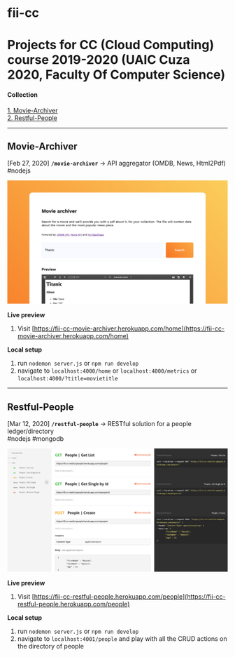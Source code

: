 # fii-cc

# Projects for CC (Cloud Computing) course 2019-2020 (UAIC Cuza 2020, Faculty Of Computer Science)

#### Collection

[1. Movie-Archiver](###Movie-Archiver)  
[2. Restful-People](###Restful-People)

---

## Movie-Archiver

[Feb 27, 2020] **`/movie-archiver`** → API aggregator (OMDB, News, Html2Pdf)  
#nodejs

![Screenshot of the platform](movie-archiver-preview.png)

**Live preview**

1.  Visit [https://fii-cc-movie-archiver.herokuapp.com/home](https://fii-cc-movie-archiver.herokuapp.com/home)

**Local setup**

1.  run `nodemon server.js` or `npm run develop`
2.  navigate to `localhost:4000/home` or `localhost:4000/metrics` or `localhost:4000/?title=movietitle`

---

## Restful-People

[Mar 12, 2020] **`/restful-people`** → RESTful solution for a people ledger/directory  
#nodejs #mongodb

![Screenshot of the platform](restful-people-preview.png)

**Live preview**

1.  Visit [https://fii-cc-restful-people.herokuapp.com/people](https://fii-cc-restful-people.herokuapp.com/people)

**Local setup**

1.  run `nodemon server.js` or `npm run develop`
2.  navigate to `localhost:4001/people` and play with all the CRUD actions on the directory of people
